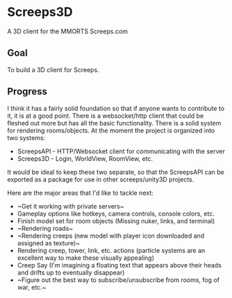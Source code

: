 # Screeps3D
A 3D client for the MMORTS Screeps.com

## Goal 
To build a 3D client for Screeps.

## Progress
I think it has a fairly solid foundation so that if anyone wants to contribute to it, it is at a good point. There is a websocket/http client that could be fleshed out more but has all the basic functionality. There is a solid system for rendering rooms/objects. At the moment the project is organized into two systems:

* ScreepsAPI - HTTP/Websocket client for communicating with the server
* Screeps3D - Login, WorldView, RoomView, etc.

It would be ideal to keep these two separate, so that the ScreepsAPI can be exported as a package for use in other screeps/unity3D projects. 

Here are the major areas that I'd like to tackle next: 
* ~Get it working with private servers~
* Gameplay options like hotkeys, camera controls, console colors, etc.
* Finish model set for room objects (Missing nuker, links, and terminal)
* ~Rendering roads~
* ~Rendering creeps (new model with player icon downloaded and assigned as texture)~
* Rendering creep, tower, link, etc. actions (particle systems are an excellent way to make these visually appealing)
* Creep Say (I'm imagining a floating text that appears above their heads and drifts up to eventually disappear)
* ~Figure out the best way to subscribe/unsubscribe from rooms, fog of war, etc.~
